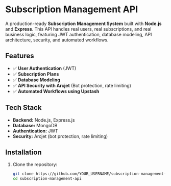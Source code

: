 # Subscription Management API

A production-ready **Subscription Management System** built with **Node.js** and **Express**. This API handles real users, real subscriptions, and real business logic, featuring JWT authentication, database modeling, API architecture, security, and automated workflows.

## Features
- ✅ **User Authentication** (JWT)
- ✅ **Subscription Plans**
- ✅ **Database Modeling**
- ✅ **API Security with Arcjet** (Bot protection, rate limiting)
- ✅ **Automated Workflows using Upstash**

## Tech Stack
- **Backend:** Node.js, Express.js
- **Database:** MongoDB 
- **Authentication:** JWT
- **Security:** Arcjet (bot protection, rate limiting)

## Installation

1. Clone the repository:
   ```sh
   git clone https://github.com/YOUR_USERNAME/subscription-management-api.git
   cd subscription-management-api
